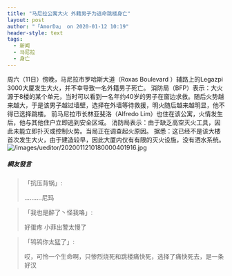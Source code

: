 ```yaml
---
title: "马尼拉公寓大火 外籍男子为逃命跳楼身亡"
layout: post
author: "「AmorDa」 on 2020-01-12 10:19"
header-style: text
tags:
  - 新闻
  - 马尼拉
  - 身亡
---
```


周六（11日）傍晚，马尼拉市罗哈斯大道（Roxas Boulevard ）辅路上的Legazpi 3000大厦发生大火，并不幸导致一名外籍男子死亡。
消防局（BFP）表示：大火源于8楼的某个单元，当时可以看到一名年约40岁的男子在窗边求救。随后火势越来越大，于是该男子越过墙壁，选择在外墙等待救援，明火随后越来越明显，他不得已选择跳楼。
前马尼拉市长林亚斐洛（Alfredo Lim）也住在该公寓，火情发生后，他与其他住户立即逃到安全区域。
消防局表示：由于缺乏高空灭火工具，因此未能立即扑灭或控制火势。当局正在调查起火原因。
据悉：这已经不是该大楼首次发生大火，由于建造较早，因此大厦内仅有有限的灭火设施，没有洒水系统。
<img src="http://images.feileyuan.com/images/ueditor/2020011210180000401916.jpg" title="/images/ueditor/2020011210180000401916.jpg" alt="/images/ueditor/2020011210180000401916.jpg">
<input type="hidden" value="菲乐园提供">

##### 網友發言 
> 「抗压背锅」:
> <p>..........尼玛</p>

> 「我也是醉了丶怪我咯」:
> <p>好蛋疼 小菲出警太慢了</p>

> 「鸨鸨你太猛了」:
> <p>哎，可怜一个生命啊，只惨烈烧死和跳楼痛快死，选择了痛快死去，是一条好汉</p>


